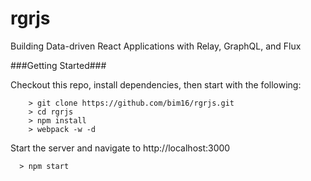 # rgrjs
Building Data-driven React Applications with Relay, GraphQL, and Flux


###Getting Started###

Checkout this repo, install dependencies, then start with the following:

```
	> git clone https://github.com/bim16/rgrjs.git
	> cd rgrjs
	> npm install
	> webpack -w -d
```

Start the server and navigate to http://localhost:3000

```
  > npm start
```
